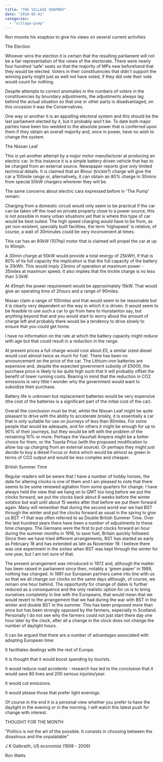 ```yaml
---
title: "THE VILLAGE SOAPBOX"
date: "2010-05-01"
categories: 
  - "village-pump"
---
```


Ron mounts his soapbox to give his views on several current activities

The Election

Whoever wins the election it is certain that the resulting parliament will not be a fair representation of the views of the electorate. There were nearly four hundred 'safe' seats so that the majority of MPs new beforehand that they would be elected. Voters in their constituencies that didn't support the winning party might just as well not have voted, if they did vote their vote would count for nothing.

Despite attempts to correct anomalies in the numbers of voters in the constituencies by boundary adjustments, the adjustments always lag behind the actual situation so that one or other party is disadvantaged, on this occasion it was the Conservatives.

One way or another it is an appalling electoral system and this should be the last parliament elected by it, but it probably won't be. To date both major parties have been too wedded to the absolute power that is conferred upon them if they obtain an overall majority and, once in power, have no wish to change the system.

The Nissan Leaf

This is yet another attempt by a major motor manufacturer at producing an electric car. In this instance it is a simple battery driven vehicle that has to be charged from an external source. Newspaper reports give only limited technical details. It is claimed that an 8hour (trickle?) charge will give the car a 100mile range or, alternatively, it can obtain an 80% charge in 30mins from special 50kW chargers wherever they will be.

The same concerns about electric cars expressed before in 'The Pump' remain:

Charging from a domestic circuit would only seem to be practical if the car can be taken off the road on private property close to a power source, this is not possible in many urban situations yet that is where this type of car would be best suited. The high speed charging would have to be from, as yet non-existent, specially built facilities, the term 'highspeed' is relative, of course, a wait of 30minutes could be very inconvenient at times.

This car has an 80kW (107hp) motor that is claimed will propel the car at up to 90mph.

A 30min charge at 50kW would provide a total energy of 25kWH, if that is 80% of its full capacity the implication is that the full capacity of the battery is 31kWh. This would imply 23mins of operation at maximum power - 35miles at maximum speed. It also implies that the trickle charge is no less than 3.5kW.

At 45mph the power requirement would be approximately 15kW. That would give an operating time of 2hours and a range of 90miles.

Nissan claim a range of 100miles and that would seem to be reasonable but it is clearly very dependent on the way in which it is driven. It would seem to be feasible to use such a car to go from here to Hunstanton say, but anything beyond that and you would start to worry about the amount of charge left and probably there would be a tendency to drive slowly to ensure that you could get home.

I have no information on the rate at which the battery capacity might reduce with age but that could result in a reduction in the range.

At present prices a full charge would cost about £5, a similar sized diesel would cost almost twice as much for fuel. There has been no announcement on the price of the car. The Lithium-iron batteries are expensive and, despite the expected government subsidy of £5000, the purchase price is likely to be quite high such that it will probably offset the benefit of lower running costs. Bearing in mind that the reduction in CO2 emissions is very little I wonder why the government would want to subsidize their purchase.

Battery life is unknown but replacement batteries would be very expensive (the cost of the batteries is a significant part of the initial cost of the car).

Overall the conclusion must be that, whilst the Nissan Leaf might be quite pleasant to drive with the ability to accelerate briskly, it is essentially a car that is only suitable for use on journeys of less than 80miles. For some people that would be adequate, and for others it might be enough for up to 90% of their journeys, but they would be left with the problem of the remaining 10% or more. Perhaps the Vauxhall Ampera might be a better choice for them, or the Toyota Prius (with the proposed modification to allow top up charging from an external source). Or perhaps they might just decide to buy a diesel Focus or Astra which would be almost as green in terms of CO2 output and would be less complex and cheaper.

British Summer Time

Regular readers will be aware that I have a number of hobby horses, the date for altering clocks is one of them and I am pleased to note that there seems to be some renewed agitation from some quarters for change. I have always held the view that we hang on to GMT too long before we put the clocks forward, we put the clocks back about 8 weeks before the winter solstice but wait until about 15 weeks after that before we put them forward again. Many will remember that during the second world war we had BST through the winter and put the clocks forward as usual in the spring to give us BST +1 that was often referred to as Double British Summer Time. Over the last hundred years there have been a number of adjustments to these time changes. The Germans were the first to put clocks forward an hour during the summer months in 1916, to save fuel, Britain quickly followed. Since then we have tried different arrangements, BST has started as early as February 18 and has extended as late as November 19. I believe there was one experiment in the sixties when BST was kept through the winter for one year, but I am not sure of that.

The present arrangement was introduced in 1972 and, although the matter has been raised in parliament since then, notably a 'green paper' in 1989, nothing has changed. In 1981 our European partners came into line with us so that we all change our clocks on the same days although, of course, we remain one hour behind. The opportunity for change of dates is further reduced as a consequence and the only realistic option for us is to bring ourselves completely in line with the Europeans, that would mean that we would revert to the arrangement that we had during the war with BST in the winter and double BST in the summer. This has been proposed more than once but has been strongly opposed by the farmers, especially in Scotland. Personally I do not see why the farmers could not just start there day one hour later by the clock, after all a change in the clock does not change the number of daylight hours.

It can be argued that there are a number of advantages associated with adopting European time:

It facilitates dealings with the rest of Europe.

It is thought that it would boost spending by tourists.

It would reduce road accidents - research has led to the conclusion that it would save 80 lives and 200 serious injuries/year.

It would cut emissions.

It would please those that prefer light evenings.

Of course in the end it is a personal view whether you prefer to have the daylight in the evening or in the morning. I will watch this latest push for change with interest.

THOUGHT FOR THE MONTH

"Politics is not the art of the possible. It consists in choosing between the disastrous and the unpalatable"

J K Galbraith, US economist (1908 - 2006)

Ron Watts
